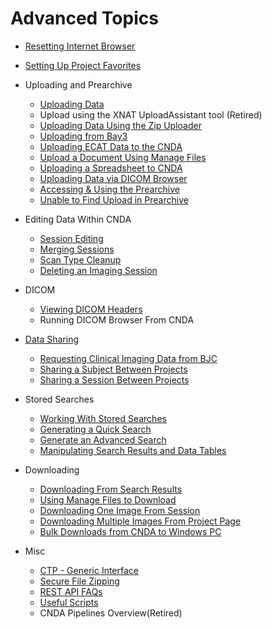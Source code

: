 # Advanced Topics

 - [Resetting Internet Browser](Resetting_Internet_Browser.md)
 - [Setting Up Project Favorites](Setting_Up_Project_Favorites.md)


 - Uploading and Prearchive
    - [Uploading Data](../CNDA_User_Guide_and_Tutorials/Uploading_Data/Uploading_Data.md)
    - Upload using the XNAT UploadAssistant tool (Retired)
    - [Uploading Data Using the Zip Uploader](../CNDA_User_Guide_and_Tutorials/Uploading_Data/Uploading_Data_Using_the_Zip_Uploader.md)
    - [Uploading from Bay3](../Imaging_Center_User_Guides/Uploading_Sessions_from_Bay3.md)
    - [Uploading ECAT Data to the CNDA](../CNDA_User_Guide_and_Tutorials/Uploading_Data/Uploading_ECAT_Data_to_the_CNDA.md)
    - [Upload a Document Using Manage Files](../CNDA_User_Guide_and_Tutorials/Uploading_Data/Upload_a_Document_Using_Manage_Files.md)
    - [Uploading a Spreadsheet to CNDA](../CNDA_User_Guide_and_Tutorials/Uploading_Data/Uploading_a_Spreadsheet_to_CNDA.md)
    - [Uploading Data via DICOM Browser](../CNDA_User_Guide_and_Tutorials/Uploading_Data/Uploading_Data_via_DICOM_Browser.md)
    - [Accessing & Using the Prearchive](../CNDA_User_Guide_and_Tutorials/Prearchive_and_Archive/Accessing_and_Using_the_Prearchive.md)
    - [Unable to Find Upload in Prearchive](../CNDA_User_Guide_and_Tutorials/Searching_CNDA/Unable_to_Find_Upload_in_Prearchive.md)

 - Editing Data Within CNDA
    - [Session Editing](../CNDA_User_Guide_and_Tutorials/Experiments/Session_Editing.md)
    - [Merging Sessions](../CNDA_User_Guide_and_Tutorials/Experiments/Merging_Sessions.md)
    - [Scan Type Cleanup](../CNDA_User_Guide_and_Tutorials/Projects/Scan_Type_Cleanup.md)
    - [Deleting an Imaging Session](../CNDA_User_Guide_and_Tutorials/Experiments/Deleting_an_Imaging_Session.md)

 - DICOM
    - [Viewing DICOM Headers](Viewing_DICOM_Headers.md)
    - Running DICOM Browser From CNDA

 - [Data Sharing](../CNDA_User_Guide_and_Tutorials/Data_Sharing/Data_Sharing.md)
    - [Requesting Clinical Imaging Data from BJC](CNDA_User_Guide_and_Tutorials/Data_Sharing/Requesting_Clinical_Imaging_Data_From_BJC.md)
    - [Sharing a Subject Between Projects](../CNDA_User_Guide_and_Tutorials/Subjects/Sharing_a_Subject_Between_Projects.md)
    - [Sharing a Session Between Projects](../CNDA_User_Guide_and_Tutorials/Experiments/Sharing_a_Session_Between_Projects.md)

 - Stored Searches
    - [Working With Stored Searches](Working_With_Stored_Searches.md)
    - [Generating a Quick Search](Generating_a_Quick_Search.md)
    - [Generate an Advanced Search](Generating_an_Advanced_Search.md)
    - [Manipulating Search Results and Data Tables](Manipulating_Search_Results_and_Data_Tables.md)

 - Downloading 
    - [Downloading From Search Results](Downloading_From_Search_Results.md)
    - [Using Manage Files to Download](Using_Manage_Files_to_Download.md)
    - [Downloading One Image From Session](Downloading_One_Image_From_Session.md)
    - [Downloading Multiple Images From Project Page](Downloading_Multiple_Images_From_Project_Page.md)
    - [Bulk Downloads from CNDA to Windows PC](Bulk_Downloads_from_CNDA_to_Windows_PC.md)

 - Misc
    - [CTP - Generic Interface](CTP_-_Generic_Interface.md)
    - [Secure File Zipping](Secure_File_Zipping.md)
    - [REST API FAQs](REST_API_FAQs.md)
    - [Useful Scripts](Useful_Scripts.md)
    - CNDA Pipelines Overview(Retired)
